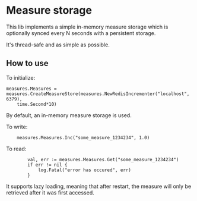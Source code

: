 Measure storage
=================

This lib implements a simple in-memory measure storage which is optionally synced every N seconds with a persistent storage.   

It's thread-safe and as simple as possible. 

How to use
----------

To initialize:
 
	measures.Measures = measures.CreateMeasureStore(measures.NewRedisIncrementer("localhost", 6379),
		time.Second*10)
		
By default, an in-memory measure storage is used. 

To write:

		measures.Measures.Inc("some_measure_1234234", 1.0)		
		
		
To read:
        
        	val, err := measures.Measures.Get("some_measure_1234234")
        	if err != nil {
        	    log.Fatal("error has occured", err)
        	}
        	
        	
It supports lazy loading, meaning that after restart, the measure will only be retrieved after it was first accessed. 
		
		
